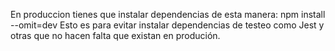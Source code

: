 En produccion tienes que instalar dependencias de esta manera:
npm install --omit=dev
Esto es para evitar instalar dependencias de testeo como Jest y otras que no hacen falta que existan en produción.
